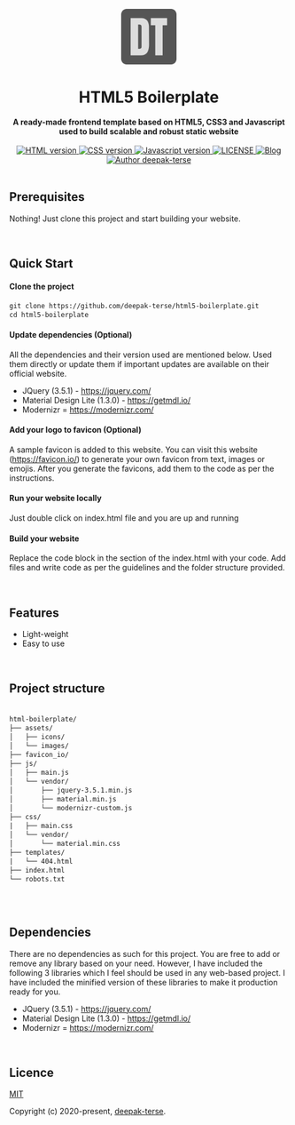 <p align="center"><img width="100"src="/favicon_io/android-chrome-512x512.png"></a></p>

<h1 align="center"><strong>HTML5 Boilerplate</strong></h1>

<div align="center">
  <strong>
    A ready-made frontend template based on HTML5, CSS3 and Javascript used to build scalable and robust static website
  </strong>
</div>

<br>

<div align="center">
  <a href="https://nodejs.org/en/">
    <img src="https://img.shields.io/badge/HTML-5-orange.svg" alt="HTML version">
  </a>
  <a href="https://nodejs.org/en/">
    <img src="https://img.shields.io/badge/CSS-3-blue.svg" alt="CSS version">
  </a>
  <a href="https://nodejs.org/en/">
    <img src="https://img.shields.io/badge/Javascript-1.8.5-yellow.svg" alt="Javascript version">
  </a>
  <a href="https://github.com/deepak-terse/it-wasnt-me">
    <img src="https://img.shields.io/badge/License-MIT-green.svg" alt="LICENSE">
  </a>
  <a href="https://medium.com/@iamdeepakterse">
    <img src="https://img.shields.io/badge/Blog-medium-darkgreen" alt="Blog">
  </a>
  <a href="https://github.com/deepak-terse"><img src="https://img.shields.io/badge/Author-deepak--terse-blue" alt="Author deepak-terse"></a>
</div>

<br>

## Prerequisites
Nothing! Just clone this project and start building your website.

<br>

## Quick Start

#### Clone the project
```
git clone https://github.com/deepak-terse/html5-boilerplate.git
cd html5-boilerplate
```

#### Update dependencies (Optional)
All the dependencies and their version used are mentioned below. Used them directly or update them if important updates are available on their official website. 
- JQuery (3.5.1) - https://jquery.com/
- Material Design Lite (1.3.0) - https://getmdl.io/
- Modernizr = https://modernizr.com/


#### Add your logo to favicon (Optional)
A sample favicon is added to this website. You can visit this website (https://favicon.io/) to generate your own favicon from text, images or emojis. After you generate the favicons, add them to the code as per the instructions.

#### Run your website locally
Just double click on index.html file and you are up and running

#### Build your website
Replace the code block in the <body> section of the index.html with your code.
Add files and write code as per the guidelines and the folder structure provided.

<br>

## Features
* Light-weight
* Easy to use

<br>

## Project structure
<pre>
<code>
html-boilerplate/
├── assets/
│   ├── icons/
│   └── images/
├── favicon_io/
├── js/
│   ├── main.js
│   └── vendor/
│       ├── jquery-3.5.1.min.js
│       ├── material.min.js
│       └── modernizr-custom.js
├── css/
|   ├── main.css
│   └── vendor/
│       └── material.min.css
├── templates/
|   └── 404.html
├── index.html
└── robots.txt
</code>
</pre>

<br>

## Dependencies
There are no dependencies as such for this project. You are free to add or remove any library based on your need. However, I have included the following 3 libraries which I feel should be used in any web-based project. I have included the minified version of these libraries to make it production ready for you.

* JQuery (3.5.1) - https://jquery.com/
* Material Design Lite (1.3.0) - https://getmdl.io/
* Modernizr = https://modernizr.com/

<br>

## Licence

[MIT](https://opensource.org/licenses/MIT)

Copyright (c) 2020-present, [deepak-terse](https://github.com/deepak-terse).

